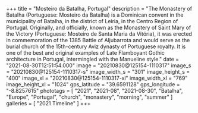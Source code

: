 +++
title = "Mosteiro da Batalha, Portugal"
description = "The Monastery of Batalha (Portuguese: Mosteiro da Batalha) is a Dominican convent in the municipality of Batalha, in the district of Leiria, in the Centro Region of Portugal. Originally, and officially, known as the Monastery of Saint Mary of the Victory (Portuguese: Mosteiro de Santa Maria da Vitória), it was erected in commemoration of the 1385 Battle of Aljubarrota and would serve as the burial church of the 15th-century Aviz dynasty of Portuguese royalty. It is one of the best and original examples of Late Flamboyant Gothic architecture in Portugal, intermingled with the Manueline style."
date = "2021-08-30T12:51:54.000"
image = "20210830@125154-1110317"
image_s = "20210830@125154-1110317-s"
image_width_s = "301"
image_height_s = "400"
image_xl = "20210830@125154-1110317-xl"
image_width_xl = "769"
image_height_xl = "1024"
gps_latitude = "39.6591128"
gps_longitude = "-8.8257615"
phototags = [ "2021", "2021-08", "2021-08-30", "Batalha", "Europe", "Portugal", "church", "monastery", "morning", "summer" ]
galleries = [ "2021 Timeline" ]
+++
